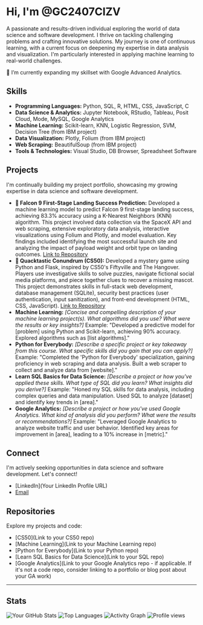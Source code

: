 # Hi, I'm @GC2407CIZV

A passionate and results-driven individual exploring the world of data science and software development. I thrive on tackling challenging problems and crafting innovative solutions. My journey is one of continuous learning, with a current focus on deepening my expertise in data analysis and visualization.  I'm particularly interested in applying machine learning to real-world challenges.

🌱 I’m currently expanding my skillset with Google Advanced Analytics.

## Skills

* **Programming Languages:** Python, SQL, R, HTML, CSS, JavaScript, C
* **Data Science & Analytics:** Jupyter Notebook, RStudio, Tableau, Posit Cloud, Mode, MySQL, Google Analytics
* **Machine Learning:** Scikit-learn, KNN, Logistic Regression, SVM, Decision Tree (from IBM project)
* **Data Visualization:** Plotly, Folium (from IBM project)
* **Web Scraping:** BeautifulSoup (from IBM project)
* **Tools & Technologies:** Visual Studio, DB Browser, Spreadsheet Software

## Projects

I'm continually building my project portfolio, showcasing my growing expertise in data science and software development.

* **🚀 Falcon 9 First-Stage Landing Success Prediction:**  Developed a machine learning model to predict Falcon 9 first-stage landing success, achieving 83.3% accuracy using a K-Nearest Neighbors (KNN) algorithm. This project involved data collection via the SpaceX API and web scraping, extensive exploratory data analysis, interactive visualizations using Folium and Plotly, and model evaluation. Key findings included identifying the most successful launch site and analyzing the impact of payload weight and orbit type on landing outcomes. [Link to Repository](https://github.com/GC2407CIZV/IBM/tree/main/Applied%20Data%20Science%20Capstone)
* **🦆 Quacktastic Conundrum (CS50):** Developed a mystery game using Python and Flask, inspired by CS50's Fiftyville and The Hangover. Players use investigative skills to solve puzzles, navigate fictional social media platforms, and piece together clues to recover a missing mascot.  This project demonstrates skills in full-stack web development, database management (SQLite), security best practices (user authentication, input sanitization), and front-end development (HTML, CSS, JavaScript). [Link to Repository](https://www.youtube.com/watch?v=M8YOX5bFVbg&themeRefresh=1)
* **Machine Learning:** *[Concise and compelling description of your machine learning project(s). What algorithms did you use? What were the results or key insights?]* Example: "Developed a predictive model for [problem] using Python and Scikit-learn, achieving 90% accuracy. Explored algorithms such as [list algorithms]."
* **Python for Everybody:** *[Describe a specific project or key takeaway from this course. What specific skills did you gain that you can apply?]* Example: "Completed the 'Python for Everybody' specialization, gaining proficiency in web scraping and data analysis. Built a web scraper to collect and analyze data from [website]."
* **Learn SQL Basics for Data Science:** *[Describe a project or how you've applied these skills. What type of SQL did you learn? What insights did you derive?]* Example: "Honed my SQL skills for data analysis, including complex queries and data manipulation. Used SQL to analyze [dataset] and identify key trends in [area]."
* **Google Analytics:** *[Describe a project or how you've used Google Analytics. What kind of analysis did you perform? What were the results or recommendations?]* Example: "Leveraged Google Analytics to analyze website traffic and user behavior. Identified key areas for improvement in [area], leading to a 10% increase in [metric]."

## Connect

I'm actively seeking opportunities in data science and software development. Let's connect!

* [LinkedIn](Your LinkedIn Profile URL)
* [Email](mailto:your.email@example.com)

## Repositories

Explore my projects and code:

* [CS50](Link to your CS50 repo)
* [Machine Learning](Link to your Machine Learning repo)
* [Python for Everybody](Link to your Python repo)
* [Learn SQL Basics for Data Science](Link to your SQL repo)
* [Google Analytics](Link to your Google Analytics repo - if applicable. If it's not a code repo, consider linking to a portfolio or blog post about your GA work)

---

## Stats

![Your GitHub Stats](https://github-readme-stats.vercel.app/api?username=GC2407CIZV&show_icons=true&theme=radical)
![Top Languages](https://github-readme-stats.vercel.app/api/top-langs/?username=GC2407CIZV&layout=compact&langs_count=10&theme=dracula)
![Activity Graph](https://github-readme-activity-graph.vercel.app/graph?username=GC2407CIZV&theme=dracula&bg_color=171717&title_color=f0f6fc&line_color=7fdbca&point_color=33639e&area=true&hide_contribs=false)
![Profile views](https://komarev.com/ghpvc/?username=GC2407CIZV)
